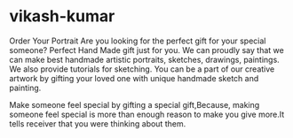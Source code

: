 # vikash-kumar

Order Your Portrait
Are you looking for the perfect gift for your special someone? Perfect Hand Made gift just for you.
We can proudly say that we can make best  handmade artistic portraits, sketches, drawings, paintings. We also provide tutorials for sketching. You can be a part of our creative artwork by gifting your loved one with unique handmade sketch and painting.

 

Make someone feel special by gifting a special gift,Because, making someone feel special is more than enough reason to make you give more.It tells receiver that you were thinking about them.

